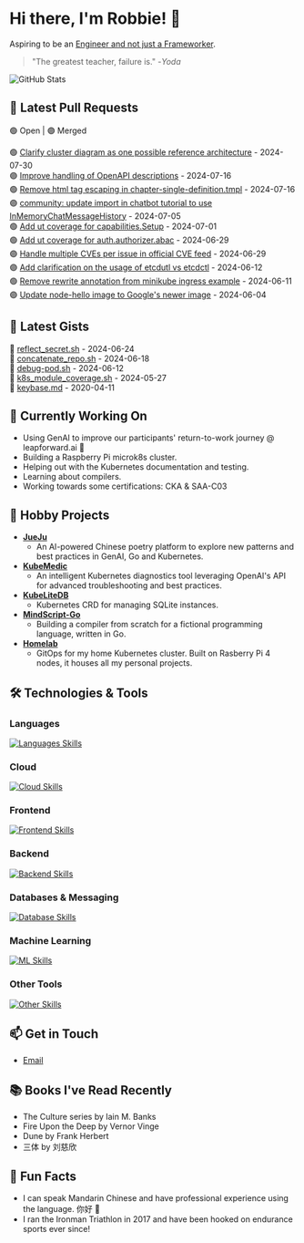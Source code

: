 # Hi there, I'm Robbie! 👋

Aspiring to be an [Engineer and not just a Frameworker](https://johndanielraines.medium.com/be-an-engineer-not-a-frameworker-c58fe28d0c88).

> "The greatest teacher, failure is."
-*Yoda*

![GitHub Stats](https://github-readme-stats.vercel.app/api?username=robert-cronin&show_icons=true&theme=radical)

<!-- START_SECTION:prs -->
## 🔄 Latest Pull Requests

🟢 Open | 🟣 Merged

🟢 [Clarify cluster diagram as one possible reference architecture](https://github.com/kubernetes/website/pull/47164) - 2024-07-30<br>
🟣 [Improve handling of OpenAPI descriptions](https://github.com/kubernetes-sigs/reference-docs/pull/365) - 2024-07-16<br>
🟢 [Remove html tag escaping in chapter-single-definition.tmpl](https://github.com/kubernetes/website/pull/47089) - 2024-07-16<br>
🟣 [community: update import in chatbot tutorial to use InMemoryChatMessageHistory](https://github.com/langchain-ai/langchain/pull/23903) - 2024-07-05<br>
🟢 [Add ut coverage for capabilities.Setup](https://github.com/kubernetes/kubernetes/pull/125395) - 2024-07-01<br>
🟢 [Add ut coverage for auth.authorizer.abac](https://github.com/kubernetes/kubernetes/pull/125726) - 2024-06-29<br>
🟣 [Handle multiple CVEs per issue in official CVE feed](https://github.com/kubernetes/sig-security/pull/117) - 2024-06-29<br>
🟣 [Add clarification on the usage of etcdutl vs etcdctl](https://github.com/kubernetes/website/pull/46778) - 2024-06-12<br>
🟢 [Remove rewrite annotation from minikube ingress example](https://github.com/kubernetes/website/pull/46603) - 2024-06-11<br>
🟣 [Update node-hello image to Google's newer image](https://github.com/kubernetes/website/pull/46645) - 2024-06-04<br>
<!-- END_SECTION:prs -->

<!-- START_SECTION:gists -->
## 📜 Latest Gists

📜 [reflect_secret.sh](https://gist.github.com/robert-cronin/c4df6777ba61bacd45a4bd67b5ea5b34) - 2024-06-24<br>
📜 [concatenate_repo.sh](https://gist.github.com/robert-cronin/02215e61893d6616fc0d269e829b50ed) - 2024-06-18<br>
📜 [debug-pod.sh](https://gist.github.com/robert-cronin/0a76a112fe444bccd50cb7ac56e8b1b5) - 2024-06-12<br>
📜 [k8s_module_coverage.sh](https://gist.github.com/robert-cronin/150e3044b916ebe597478b1294f97da8) - 2024-05-27<br>
📜 [keybase.md](https://gist.github.com/robert-cronin/a8474252ac7483f7c1de43dd8a7308e3) - 2020-04-11<br>
<!-- END_SECTION:gists -->

## 🔭 Currently Working On

- Using GenAI to improve our participants' return-to-work journey @ leapforward.ai 🚀 
- Building a Raspberry Pi microk8s cluster.
- Helping out with the Kubernetes documentation and testing.
- Learning about compilers.
- Working towards some certifications: CKA & SAA-C03

## 🚀 Hobby Projects

- [**JueJu**](https://github.com/robert-cronin/jueju)
  - An AI-powered Chinese poetry platform to explore new patterns and best practices in GenAI, Go and Kubernetes.
- [**KubeMedic**](https://github.com/robert-cronin/kubemedic)
  - An intelligent Kubernetes diagnostics tool leveraging OpenAI's API for advanced troubleshooting and best practices.
- [**KubeLiteDB**](https://github.com/robert-cronin/KubeLiteDB)
  - Kubernetes CRD for managing SQLite instances.
- [**MindScript-Go**](https://github.com/robert-cronin/mindscript-go)
  - Building a compiler from scratch for a fictional programming language, written in Go.
- [**Homelab**](https://github.com/robert-cronin/homelab)
  - GitOps for my home Kubernetes cluster. Built on Rasberry Pi 4 nodes, it houses all my personal projects.

## 🛠️ Technologies & Tools

### Languages

[![Languages Skills](https://skillicons.dev/icons?i=go,typescript,python,bash)](https://skillicons.dev)

### Cloud

[![Cloud Skills](https://skillicons.dev/icons?i=kubernetes,aws,linux,terraform,githubactions,jenkins)](https://skillicons.dev)

### Frontend

[![Frontend Skills](https://skillicons.dev/icons?i=mui,react,redux,figma,styledcomponents,nextjs,vite,css,html,ts)](https://skillicons.dev)

### Backend

[![Backend Skills](https://skillicons.dev/icons?i=nodejs,fastapi,express,postgres,python)](https://skillicons.dev)

### Databases & Messaging

[![Database Skills](https://skillicons.dev/icons?i=mongodb,postgresql,mysql,redis,rabbitmq,kafka)](https://skillicons.dev)

### Machine Learning

[![ML Skills](https://skillicons.dev/icons?i=tensorflow,elasticsearch,pytorch,opencv)](https://skillicons.dev)

### Other Tools

[![Other Skills](https://skillicons.dev/icons?i=vscode,git,docker,jest,cypress,grafana,prometheus,bash)](https://skillicons.dev)

## 📫 Get in Touch

- [Email](mailto:robert.cronin@uqconnect.edu.au)

## 📚 Books I've Read Recently
- The Culture series by Iain M. Banks
- Fire Upon the Deep by Vernor Vinge
- Dune by Frank Herbert
- 三体 by 刘慈欣

## 🌟 Fun Facts

- I can speak Mandarin Chinese and have professional experience using the language. 你好 👋
- I ran the Ironman Triathlon in 2017 and have been hooked on endurance sports ever since!

